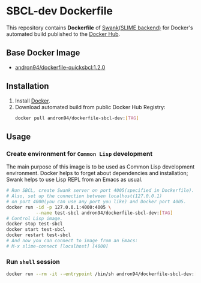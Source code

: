 # SBCL-dev Dockerfile

This repository contains **Dockerfile** of [Swank(SLIME backend)](https://common-lisp.net/project/slime/doc/html/Connecting-to-a-remote-lisp.html)
for Docker's automated build published to the [Docker Hub](https://hub.docker.com/r/andron94/dockerfile-sbcl-dev/).

## Base Docker Image

+ [andron94/dockerfile-quicksbcl:1.2.0](https://hub.docker.com/r/andron94/dockerfile-quicksbcl/)

## Installation

1.  Install [Docker](https://docs.docker.com/engine/installation/).
2.  Download automated build from public Docker Hub Registry:
    ```sh
    docker pull andron94/dockerfile-sbcl-dev:[TAG]
    ```

## Usage

### Create environment for `Common Lisp` development

The main purpose of this image is to be used as Common Lisp
development environment. Docker helps to forget about dependencies
and installation; Swank helps to use Lisp REPL from an Emacs as usual.

```sh
# Run SBCL, create Swank server on port 4005(specified in Dockerfile).
# Also, set up the connection between localhost(127.0.0.1)
# on port 4000(you can use any port you like) and Docker port 4005.
docker run -id -p 127.0.0.1:4000:4005 \
           --name test-sbcl andron94/dockerfile-sbcl-dev:[TAG]
# Control Lisp image.
docker stop test-sbcl
docker start test-sbcl
docker restart test-sbcl
# And now you can connect to image from an Emacs:
# M-x slime-connect [localhost] [4000]
```

### Run `shell` session

```sh
docker run --rm -it --entrypoint /bin/sh andron94/dockerfile-sbcl-dev:[TAG]
```

